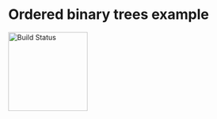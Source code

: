 Ordered binary trees example
============================

[<img src="http://quickcheck-ci.com/p/rjmh/trees.png" alt="Build Status" width="160px">](http://quickcheck-ci.com/p/rjmh/trees)